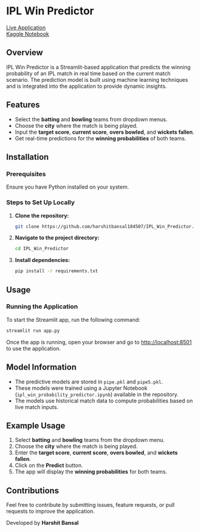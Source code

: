 # IPL Win Predictor

[Live Application](https://iplwinpredictor-2024.streamlit.app/)  
[Kaggle Notebook](https://www.kaggle.com/code/harshitbansal122/ipl-win-predictor-2024)

## Overview
IPL Win Predictor is a Streamlit-based application that predicts the winning probability of an IPL match in real time based on the current match scenario. The prediction model is built using machine learning techniques and is integrated into the application to provide dynamic insights.

## Features
- Select the **batting** and **bowling** teams from dropdown menus.
- Choose the **city** where the match is being played.
- Input the **target score**, **current score**, **overs bowled**, and **wickets fallen**.
- Get real-time predictions for the **winning probabilities** of both teams.

## Installation

### Prerequisites
Ensure you have Python installed on your system.

### Steps to Set Up Locally
1. **Clone the repository:**  
   ```bash
   git clone https://github.com/harshitbansal184507/IPL_Win_Predictor.git
   ```
2. **Navigate to the project directory:**  
   ```bash
   cd IPL_Win_Predictor
   ```
3. **Install dependencies:**  
   ```bash
   pip install -r requirements.txt
   ```

## Usage

### Running the Application
To start the Streamlit app, run the following command:
```bash
streamlit run app.py
```
Once the app is running, open your browser and go to [http://localhost:8501](http://localhost:8501) to use the application.

## Model Information
- The predictive models are stored in `pipe.pkl` and `pipe5.pkl`.
- These models were trained using a Jupyter Notebook (`ipl_win_probability_predictor.ipynb`) available in the repository.
- The models use historical match data to compute probabilities based on live match inputs.

## Example Usage
1. Select **batting** and **bowling** teams from the dropdown menu.
2. Choose the **city** where the match is being played.
3. Enter the **target score**, **current score**, **overs bowled**, and **wickets fallen**.
4. Click on the **Predict** button.
5. The app will display the **winning probabilities** for both teams.

## Contributions
Feel free to contribute by submitting issues, feature requests, or pull requests to improve the application.


Developed by **Harshit Bansal**
